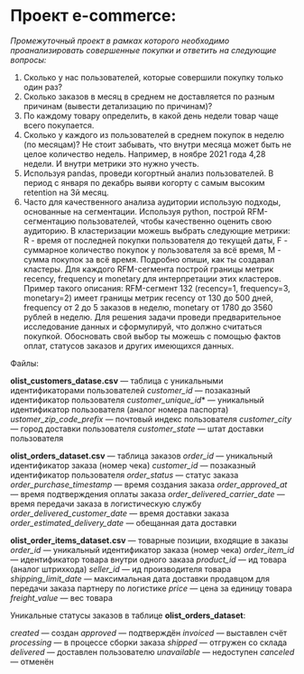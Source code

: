 # Проект e-commerce:
*Промежуточный проект в рамках которого необходимо проанализировать совершенные покупки и ответить на следующие вопросы:*
1. Сколько у нас пользователей, которые совершили покупку только один раз?
2. Сколько заказов в месяц в среднем не доставляется по разным причинам (вывести детализацию по причинам)?
3. По каждому товару определить, в какой день недели товар чаще всего покупается.
4. Сколько у каждого из пользователей в среднем покупок в неделю (по месяцам)? Не стоит забывать, что внутри месяца может быть не целое количество недель. Например, в ноябре 2021 года 4,28 недели. И внутри метрики это нужно учесть.
5. Используя pandas, проведи когортный анализ пользователей. В период с января по декабрь выяви когорту с самым высоким retention на 3й месяц. 
6. Часто для качественного анализа аудитории использую подходы, основанные на сегментации. Используя python, построй RFM-сегментацию пользователей, чтобы качественно оценить свою аудиторию. В кластеризации можешь выбрать следующие метрики: R - время от последней покупки пользователя до текущей даты, F - суммарное количество покупок у пользователя за всё время, M - сумма покупок за всё время. Подробно опиши, как ты создавал кластеры. Для каждого RFM-сегмента построй границы метрик recency, frequency и monetary для интерпретации этих кластеров. Пример такого описания: RFM-сегмент 132 (recency=1, frequency=3, monetary=2) имеет границы метрик recency от 130 до 500 дней, frequency от 2 до 5 заказов в неделю, monetary от 1780 до 3560 рублей в неделю. 
Для решения задачи проведи предварительное исследование данных и сформулируй, что должно считаться покупкой. Обосновать свой выбор ты можешь с помощью фактов оплат, статусов заказов и других имеющихся данных.

Файлы:

**olist_customers_datase.csv** — таблица с уникальными идентификаторами пользователей
*customer_id* — позаказный идентификатор пользователя
*customer_unique_id** —  уникальный идентификатор пользователя  (аналог номера паспорта)
*ustomer_zip_code_prefix* —  почтовый индекс пользователя
*customer_city* —  город доставки пользователя
*customer_state* —  штат доставки пользователя

**olist_orders_dataset.csv** —  таблица заказов
*order_id* —  уникальный идентификатор заказа (номер чека)
*customer_id* —  позаказный идентификатор пользователя
*order_status* —  статус заказа
*order_purchase_timestamp* —  время создания заказа
*order_approved_at* —  время подтверждения оплаты заказа
*order_delivered_carrier_date* —  время передачи заказа в логистическую службу
*order_delivered_customer_date* —  время доставки заказа
*order_estimated_delivery_date* —  обещанная дата доставки

**olist_order_items_dataset.csv** —  товарные позиции, входящие в заказы
*order_id* —  уникальный идентификатор заказа (номер чека)
*order_item_id* —  идентификатор товара внутри одного заказа
*product_id* —  ид товара (аналог штрихкода)
*seller_id* — ид производителя товара
*shipping_limit_date* —  максимальная дата доставки продавцом для передачи заказа партнеру по логистике
*price* —  цена за единицу товара
*freight_value* —  вес товара

Уникальные статусы заказов в таблице **olist_orders_dataset**:

*created* —  создан
*approved* —  подтверждён
*invoiced* —  выставлен счёт
*processing* —  в процессе сборки заказа
*shipped* —  отгружен со склада
*delivered* —  доставлен пользователю
*unavailable* —  недоступен
*canceled* —  отменён
